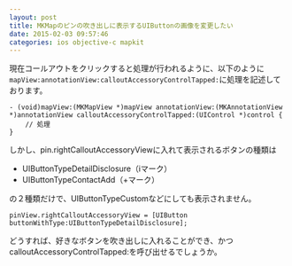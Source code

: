```yaml
---
layout: post
title: MKMapのピンの吹き出しに表示するUIButtonの画像を変更したい
date: 2015-02-03 09:57:46
categories: ios objective-c mapkit
---
```

<p>現在コールアウトをクリックすると処理が行われるように、以下のように<code>mapView:annotationView:calloutAccessoryControlTapped:</code>に処理を記述しております。</p>

<pre><code>- (void)mapView:(MKMapView *)mapView annotationView:(MKAnnotationView *)annotationView calloutAccessoryControlTapped:(UIControl *)control { 
    // 処理
}
</code></pre>

<p>しかし、pin.rightCalloutAccessoryViewに入れて表示されるボタンの種類は</p>

<ul>
<li>UIButtonTypeDetailDisclosure（iマーク）</li>
<li>UIButtonTypeContactAdd（+マーク）</li>
</ul>

<p>の２種類だけで、UIButtonTypeCustomなどにしても表示されません。</p>

<pre><code>pinView.rightCalloutAccessoryView = [UIButton buttonWithType:UIButtonTypeDetailDisclosure];
</code></pre>

<p>どうすれば、好きなボタンを吹き出しに入れることができ、かつcalloutAccessoryControlTapped:を呼び出せるでしょうか。</p>
